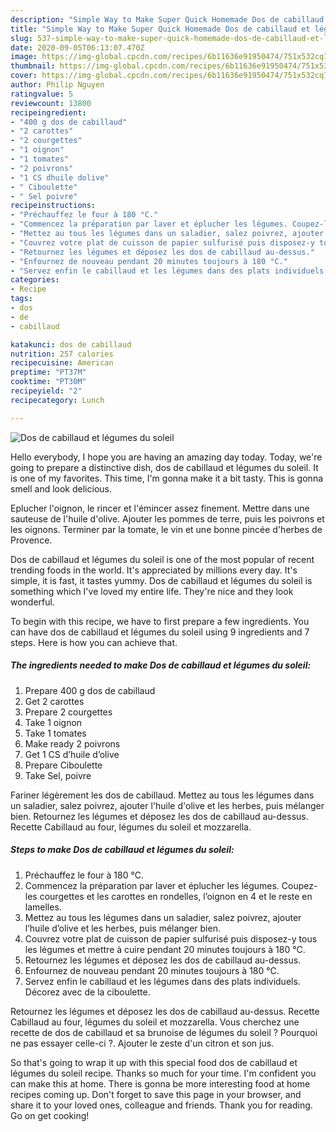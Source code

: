 ```yaml
---
description: "Simple Way to Make Super Quick Homemade Dos de cabillaud et légumes du soleil"
title: "Simple Way to Make Super Quick Homemade Dos de cabillaud et légumes du soleil"
slug: 537-simple-way-to-make-super-quick-homemade-dos-de-cabillaud-et-legumes-du-soleil
date: 2020-09-05T06:13:07.470Z
image: https://img-global.cpcdn.com/recipes/6b11636e91950474/751x532cq70/dos-de-cabillaud-et-legumes-du-soleil-photo-principale-de-la-recette.jpg
thumbnail: https://img-global.cpcdn.com/recipes/6b11636e91950474/751x532cq70/dos-de-cabillaud-et-legumes-du-soleil-photo-principale-de-la-recette.jpg
cover: https://img-global.cpcdn.com/recipes/6b11636e91950474/751x532cq70/dos-de-cabillaud-et-legumes-du-soleil-photo-principale-de-la-recette.jpg
author: Philip Nguyen
ratingvalue: 5
reviewcount: 13800
recipeingredient:
- "400 g dos de cabillaud"
- "2 carottes"
- "2 courgettes"
- "1 oignon"
- "1 tomates"
- "2 poivrons"
- "1 CS dhuile dolive"
- " Ciboulette"
- " Sel poivre"
recipeinstructions:
- "Préchauffez le four à 180 °C."
- "Commencez la préparation par laver et éplucher les légumes. Coupez-les courgettes et les carottes en rondelles, l’oignon en 4 et le reste en lamelles."
- "Mettez au tous les légumes dans un saladier, salez poivrez, ajouter l’huile d’olive et les herbes, puis mélanger bien."
- "Couvrez votre plat de cuisson de papier sulfurisé puis disposez-y tous les légumes et mettre à cuire pendant 20 minutes toujours à 180 °C."
- "Retournez les légumes et déposez les dos de cabillaud au-dessus."
- "Enfournez de nouveau pendant 20 minutes toujours à 180 °C."
- "Servez enfin le cabillaud et les légumes dans des plats individuels. Décorez avec de la ciboulette."
categories:
- Recipe
tags:
- dos
- de
- cabillaud

katakunci: dos de cabillaud 
nutrition: 257 calories
recipecuisine: American
preptime: "PT37M"
cooktime: "PT30M"
recipeyield: "2"
recipecategory: Lunch

---
```



![Dos de cabillaud et légumes du soleil](https://img-global.cpcdn.com/recipes/6b11636e91950474/751x532cq70/dos-de-cabillaud-et-legumes-du-soleil-photo-principale-de-la-recette.jpg)

Hello everybody, I hope you are having an amazing day today. Today, we're going to prepare a distinctive dish, dos de cabillaud et légumes du soleil. It is one of my favorites. This time, I'm gonna make it a bit tasty. This is gonna smell and look delicious.

Eplucher l&#39;oignon, le rincer et l&#39;émincer assez finement. Mettre dans une sauteuse de l&#39;huile d&#39;olive. Ajouter les pommes de terre, puis les poivrons et les oignons. Terminer par la tomate, le vin et une bonne pincée d&#39;herbes de Provence.

Dos de cabillaud et légumes du soleil is one of the most popular of recent trending foods in the world. It's appreciated by millions every day. It's simple, it is fast, it tastes yummy. Dos de cabillaud et légumes du soleil is something which I've loved my entire life. They're nice and they look wonderful.


To begin with this recipe, we have to first prepare a few ingredients. You can have dos de cabillaud et légumes du soleil using 9 ingredients and 7 steps. Here is how you can achieve that.

<!--inarticleads1-->

##### The ingredients needed to make Dos de cabillaud et légumes du soleil:

1. Prepare 400 g dos de cabillaud
1. Get 2 carottes
1. Prepare 2 courgettes
1. Take 1 oignon
1. Take 1 tomates
1. Make ready 2 poivrons
1. Get 1 CS d’huile d’olive
1. Prepare  Ciboulette
1. Take  Sel, poivre


Fariner légèrement les dos de cabillaud. Mettez au tous les légumes dans un saladier, salez poivrez, ajouter l&#39;huile d&#39;olive et les herbes, puis mélanger bien. Retournez les légumes et déposez les dos de cabillaud au-dessus. Recette Cabillaud au four, légumes du soleil et mozzarella. 

<!--inarticleads2-->

##### Steps to make Dos de cabillaud et légumes du soleil:

1. Préchauffez le four à 180 °C.
1. Commencez la préparation par laver et éplucher les légumes. Coupez-les courgettes et les carottes en rondelles, l’oignon en 4 et le reste en lamelles.
1. Mettez au tous les légumes dans un saladier, salez poivrez, ajouter l’huile d’olive et les herbes, puis mélanger bien.
1. Couvrez votre plat de cuisson de papier sulfurisé puis disposez-y tous les légumes et mettre à cuire pendant 20 minutes toujours à 180 °C.
1. Retournez les légumes et déposez les dos de cabillaud au-dessus.
1. Enfournez de nouveau pendant 20 minutes toujours à 180 °C.
1. Servez enfin le cabillaud et les légumes dans des plats individuels. Décorez avec de la ciboulette.


Retournez les légumes et déposez les dos de cabillaud au-dessus. Recette Cabillaud au four, légumes du soleil et mozzarella. Vous cherchez une recette de dos de cabillaud et sa brunoise de légumes du soleil ? Pourquoi ne pas essayer celle-ci ?. Ajouter le zeste d&#39;un citron et son jus. 

So that's going to wrap it up with this special food dos de cabillaud et légumes du soleil recipe. Thanks so much for your time. I'm confident you can make this at home. There is gonna be more interesting food at home recipes coming up. Don't forget to save this page in your browser, and share it to your loved ones, colleague and friends. Thank you for reading. Go on get cooking!
